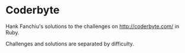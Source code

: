 # Coderbyte
Hank Fanchiu's solutions to the challenges on http://coderbyte.com/ in Ruby.

Challenges and solutions are separated by difficulty.
